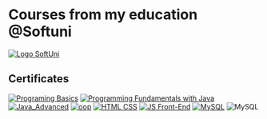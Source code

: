 # Courses from my education @Softuni<br>
[![Logo SoftUni](https://user-images.githubusercontent.com/113022603/188855109-f3fd8228-d74a-4b20-8a22-c5758a5177f7.png)](https://softuni.bg/trainings/courses)

## Certificates
[![Programing Basics](https://user-images.githubusercontent.com/113022603/188857264-eccc12ad-6b77-401a-8b09-1bec19f82ba4.png)](https://softuni.bg/certificates/details/140148/1dc3f6b5)
[![Programming Fundamentals with Java](https://user-images.githubusercontent.com/113022603/206158668-3856f272-f88e-410f-b160-4f03da93c8bc.jpg)](https://softuni.bg/certificates/details/148534/1546be9d)
[![Java_Advanced](https://user-images.githubusercontent.com/113022603/220576334-eac3da50-c5d7-4bb5-aab4-1c7276356888.jpg)](https://softuni.bg/certificates/details/161711/42d7b959)
[![oop](https://user-images.githubusercontent.com/113022603/231089653-97f17b4b-5ae5-4e2f-b801-b77cd4ea3159.jpg)](https://softuni.bg/certificates/details/168983/dfc217f7)
[![HTML CSS](https://user-images.githubusercontent.com/113022603/225333325-4a6ff10c-c3af-448a-bbc6-d38edaffee27.jpg)](https://softuni.bg/certificates/details/162880/a35436ca)
[![JS Front-End](https://user-images.githubusercontent.com/113022603/230883365-65cb0e67-4680-429a-847f-a4ce07eccaa5.png)](https://softuni.bg/certificates/details/168321/28a3310d)
[![MySQL](https://github.com/magdalenavelikova/SoftUni-Software-Engineering/assets/113022603/0d43f9c0-16b4-412c-b21d-2bfd5c0292fd)](https://softuni.bg/certificates/details/172101/0c7490b5)
![MySQL](https://github.com/magdalenavelikova/SoftUni-Software-Engineering/assets/113022603/d0858a63-a6c8-4a2c-aa47-f835c467776d)

